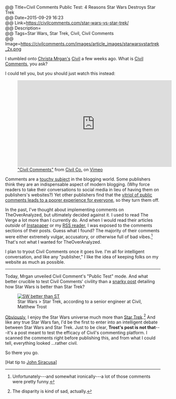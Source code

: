 @@ Title=Civil Comments Public Test: 4 Reasons Star Wars Destroys Star Trek  
@@ Date=2015-09-29 16:23  
@@ Link=https://civilcomments.com/star-wars-vs-star-trek/  
@@ Description=  
@@ Tags=Star Wars, Star Trek, Civil, Civil Comments   
@@ Image=https://civilcomments.com/images/article_images/starwarsvstartrek_2x.png  

I stumbled onto [Christa Mrgan's][cm] [Civil][civil] a few weeks ago. What is [Civil Comments][civilcomments], you ask?

I could tell you, but you should just watch this instead:

<figure>
	<iframe src="https://player.vimeo.com/video/131170273?color=45a5a5&title=0&byline=0&portrait=0" width="500" height="281" frameborder="0" webkitallowfullscreen mozallowfullscreen allowfullscreen></iframe> 
	<figcaption><a href="https://vimeo.com/131170273">"Civil Comments"</a> from <a href="https://vimeo.com/user41217360">Civil Co.</a> on <a href="https://vimeo.com">Vimeo</a></figcaption>
</figure>

Comments are a [touchy subject][daringfireball] in the blogging world. Some publishers think they are an indispensable aspect of modern blogging. (Why force readers to take their conversations to social media in lieu of having them on publishers's websites?) Yet other publishers find that the [vitriol of public comments leads to a poorer experience for everyone][theverge], so they turn them off.

In the past, I've thought about implementing comments on TheOverAnalyzed, but ultimately decided against it. I used to read The Verge a lot more than I currently do. And when I would read their articles *outside* of [Instapaper][instapaper] or my [RSS reader][reederapp], I was exposed to the comments sections of their posts. Guess what I found? The majority of their comments were either extremely vulgar, accusatory, or otherwise full of bad vibes.[^unfort] That's not what I wanted for TheOverAnalyzed.

I plan to tryout Civil Comments once it goes live. I'm all for intelligent conversation, and like any "publisher," I like the idea of keeping folks on my website as much as possible.

***

Today, Mrgan unveiled Civil Comment's "Public Test" mode. And what better crucible to test Civil Comments' civility than a [snarky post][link] detailing how Star Wars is better than Star Trek?

<figure>
	<a class="nohover" href="https://civilcomments.com/star-wars-vs-star-trek/">
		<img src="https://civilcomments.com/images/article_images/starwarsvstartrek_2x.png" alt="SW better than ST">
	</a>
	<figcaption>Star Wars > Star Trek, according to a senior engineer at Civil, Matthew Trost</figcaption>
</figure>

[Obviously][theoveranalyzed], I enjoy the Star Wars universe much more than [Star Trek][theoveranalyzed 2].[^poor] And like any true Star Wars fan, I'd be the first to enter into an intelligent debate between Star Wars and Star Trek. Just to be clear, **Trost's post is not that**---it's a post meant to test the efficacy of Civil's commenting platform. I scanned the comments right before publishing this, and from what I could tell, everything looked ...rather civil.

So there you go.

[Hat tip to [John Siracusa][twitter]]

[^poor]: The disparity is kind of sad, actually.
[^unfort]: Unfortunately---and somewhat ironically---a lot of those comments were pretty funny.

[civil]: http://civil.cm
[civilcomments]: http://www.civilcomments.com
[cm]: https://twitter.com/antichrista
[daringfireball]: http://daringfireball.net/2010/06/whats_fair
[instapaper]: http://instapaper.com
[link]: https://civilcomments.com/star-wars-vs-star-trek/
[reederapp]: http://reederapp.com
[theoveranalyzed]: http://www.theoveranalyzed.net/tags/Star%20Wars
[theoveranalyzed 2]: http://www.theoveranalyzed.net/tags/Star%20Trek
[theverge]: http://www.theverge.com/2015/7/6/8901115/were-turning-comments-off-for-a-bit
[twitter]: https://twitter.com/siracusa/status/648914275369623552